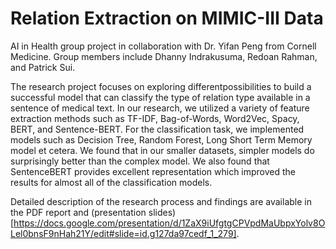 # Relation Extraction on MIMIC-III Data
AI in Health group project in collaboration with Dr. Yifan Peng from Cornell Medicine. Group members include Dhanny Indrakusuma, Redoan Rahman, and Patrick Sui.

The research project focuses on exploring differentpossibilities to build a successful model that can classify
the type of relation type available in a sentence of medical
text. In our research, we utilized a variety of feature
extraction methods such as TF-IDF, Bag-of-Words,
Word2Vec, Spacy, BERT, and Sentence-BERT. For the
classification task, we implemented models such as
Decision Tree, Random Forest, Long Short Term Memory
model et cetera. We found that in our smaller datasets,
simpler models do surprisingly better than the complex
model. We also found that SentenceBERT provides
excellent representation which improved the results for
almost all of the classification models.

Detailed description of the research process and findings are available in the PDF report and (presentation slides)[https://docs.google.com/presentation/d/1ZaX9iUfgtgCPVpdMaUbpxYolv8OLel0bnsF9nHah21Y/edit#slide=id.g127da97cedf_1_279].
